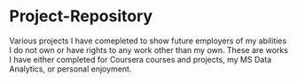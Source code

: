 # Project-Repository
Various projects I have comepleted to show future employers of my abilities
I do not own or have rights to any work other than my own. These are works I have either completed for Coursera courses and projects, my MS Data Analytics, 
or personal enjoyment.
